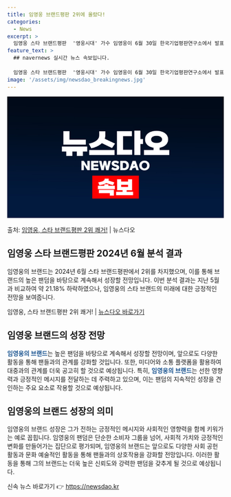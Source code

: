 ```yaml
---
title: 임영웅 브랜드평판 2위에 올랐다!
categories:
  - News
excerpt: >
  임영웅 스타 브랜드평판  '영웅시대' 가수 임영웅이 6월 30일 한국기업평판연구소에서 발표한 스타 브랜드평판…
feature_text: >
  ## navernews 실시간 뉴스 속보입니다.

  임영웅 스타 브랜드평판  '영웅시대' 가수 임영웅이 6월 30일 한국기업평판연구소에서 발표한 스타 브랜드평판…
image: '/assets/img/newsdao_breakingnews.jpg'
---
```


![뉴스다오 속보](/assets/img/newsdao_breakingnews.jpg)

<p>출처: <a href="https://newsdao.kr/4619" rel="dofollow">임영웅, 스타 브랜드평판 2위 쾌거!</a> | 뉴스다오</p>

<h2 data-ke-size="size26">임영웅 스타 브랜드평판 2024년 6월 분석 결과</h2>
임영웅의 브랜드는 2024년 6월 스타 브랜드평판에서 2위를 차지했으며, 이를 통해 브랜드의 높은 팬덤을 바탕으로 계속해서 성장할 전망입니다. 이번 분석 결과는 지난 5월과 비교하여 약 21.18% 하락하였으나, 임영웅의 스타 브랜드의 미래에 대한 긍정적인 전망을 보여줍니다.

<p data-ke-size="size16">임영웅, 스타 브랜드평판 2위 쾌거! | <a href="https://newsdao.kr/4619">뉴스다오 바로가기</a></p>

<h2 data-ke-size="size26">임영웅 브랜드의 성장 전망</h2>
<b><span style="color: #1a5490;">임영웅의 브랜드</span></b>는 높은 팬덤을 바탕으로 계속해서 성장할 전망이며, 앞으로도 다양한 활동을 통해 팬들과의 관계를 강화할 것입니다. 또한, 미디어와 소통 플랫폼을 활용하여 대중과의 관계를 더욱 공고히 할 것으로 예상됩니다. 특히, <b><span style="color: #1a5490;">임영웅의 브랜드</span></b>는 선한 영향력과 긍정적인 메시지를 전달하는 데 주력하고 있으며, 이는 팬덤의 지속적인 성장을 견인하는 주요 요소로 작용할 것으로 예상됩니다.

<h2 data-ke-size="size26">임영웅의 브랜드 성장의 의미</h2>
임영웅의 브랜드 성장은 그가 전하는 긍정적인 메시지와 사회적인 영향력을 함께 키워가는 예로 꼽힙니다. 임영웅의 팬덤은 단순한 소비자 그룹을 넘어, 사회적 가치와 긍정적인 변화를 만들어가는 집단으로 평가되며, 임영웅의 브랜드는 앞으로도 다양한 사회 공헌 활동과 문화 예술적인 활동을 통해 팬들과의 상호작용을 강화할 전망입니다. 이러한 활동을 통해 그의 브랜드는 더욱 높은 신뢰도와 강력한 팬덤을 갖추게 될 것으로 예상됩니다. 

신속 뉴스 바로가기 👉 <a href="https://newsdao.kr" rel="dofollow">https://newsdao.kr</a>


